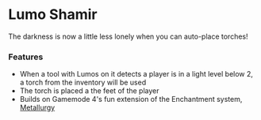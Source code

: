 # Lumo Shamir<!--$headerTitle--><!--$pmc:delete-->

The darkness is now a little less lonely when you can auto-place torches!<!--$pmc:headerSize-->

### Features
- When a tool with Lumos on it detects a player is in a light level below 2, a torch from the inventory will be used
- The torch is placed a the feet of the player
- Builds on Gamemode 4's fun extension of the Enchantment system, [Metallurgy]($dynamicLink:gm4_metallurgy)
